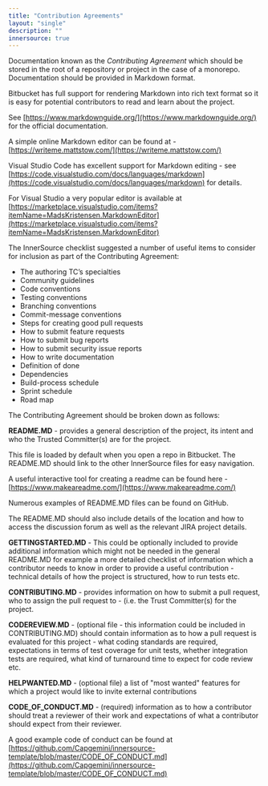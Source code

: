 ```yaml
---
title: "Contribution Agreements"
layout: "single"
description: ""
innersource: true
---
```


Documentation known as the _Contributing Agreement_ which should be stored in the root of a repository or project in the case of a monorepo. Documentation should be provided in Markdown format.

Bitbucket has full support for rendering Markdown into rich text format so it is easy for potential contributors to read and learn about the project.

See [https://www.markdownguide.org/](https://www.markdownguide.org/) for the official documentation.

A simple online Markdown editor can be found at - [https://writeme.mattstow.com/](https://writeme.mattstow.com/)

Visual Studio Code has excellent support for Markdown editing - see [https://code.visualstudio.com/docs/languages/markdown](https://code.visualstudio.com/docs/languages/markdown) for details.

For Visual Studio a very popular editor is available at [https://marketplace.visualstudio.com/items?itemName=MadsKristensen.MarkdownEditor](https://marketplace.visualstudio.com/items?itemName=MadsKristensen.MarkdownEditor)

The InnerSource checklist suggested a number of useful items to consider for inclusion as part of the Contributing Agreement:

- The authoring TC’s specialties
- Community guidelines
- Code conventions
- Testing conventions
- Branching conventions
- Commit-message conventions
- Steps for creating good pull requests
- How to submit feature requests
- How to submit bug reports
- How to submit security issue reports
- How to write documentation
- Definition of done
- Dependencies
- Build-process schedule
- Sprint schedule
- Road map

The Contributing Agreement should be broken down as follows:

**README.MD** - provides a general description of the project, its intent and who the Trusted Committer(s) are for the project.

This file is loaded by default when you open a repo in Bitbucket. The README.MD should link to the other InnerSource files for easy navigation.

A useful interactive tool for creating a readme can be found here - [https://www.makeareadme.com/](https://www.makeareadme.com/)

Numerous examples of README.MD files can be found on GitHub.

The README.MD should also include details of the location and how to access the discussion forum as well as the relevant JIRA project details.

**GETTINGSTARTED.MD** - This could be optionally included to provide additional information which might not be needed in the general README.MD for example a more detailed checklist of information which a contributor needs to know in order to provide a useful contribution - technical details of how the project is structured, how to run tests etc.

**CONTRIBUTING.MD** - provides information on how to submit a pull request, who to assign the pull request to - (i.e. the Trust Committer(s) for the project.

**CODEREVIEW.MD** - (optional file - this information could be included in CONTRIBUTING.MD) should contain information as to how a pull request is evaluated for this project - what coding standards are required, expectations in terms of test coverage for unit tests, whether integration tests are required, what kind of turnaround time to expect for code review etc.

**HELPWANTED.MD** - (optional file) a list of "most wanted" features for which a project would like to invite external contributions

**CODE_OF_CONDUCT.MD** - (required) information as to how a contributor should treat a reviewer of their work and expectations of what a contributor should expect from their reviewer.

A good example code of conduct can be found at [https://github.com/Capgemini/innersource-template/blob/master/CODE_OF_CONDUCT.md](https://github.com/Capgemini/innersource-template/blob/master/CODE_OF_CONDUCT.md)
